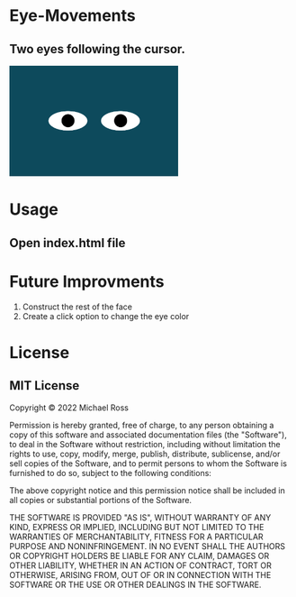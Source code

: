 # Eye-Movements
## Two eyes following the cursor. 
<img src="Eyes.jpg" width='300'/>

# Usage 
## Open index.html file

# Future Improvments
<ol> 
<li> Construct the rest of the face </li>
<li> Create a click option to change the eye color</li>
</ol>

# License
## MIT License
Copyright © 2022 Michael Ross

Permission is hereby granted, free of charge, to any person obtaining a copy
of this software and associated documentation files (the "Software"), to deal
in the Software without restriction, including without limitation the rights
to use, copy, modify, merge, publish, distribute, sublicense, and/or sell
copies of the Software, and to permit persons to whom the Software is
furnished to do so, subject to the following conditions:

The above copyright notice and this permission notice shall be included in all
copies or substantial portions of the Software.

THE SOFTWARE IS PROVIDED "AS IS", WITHOUT WARRANTY OF ANY KIND, EXPRESS OR
IMPLIED, INCLUDING BUT NOT LIMITED TO THE WARRANTIES OF MERCHANTABILITY,
FITNESS FOR A PARTICULAR PURPOSE AND NONINFRINGEMENT. IN NO EVENT SHALL THE
AUTHORS OR COPYRIGHT HOLDERS BE LIABLE FOR ANY CLAIM, DAMAGES OR OTHER
LIABILITY, WHETHER IN AN ACTION OF CONTRACT, TORT OR OTHERWISE, ARISING FROM,
OUT OF OR IN CONNECTION WITH THE SOFTWARE OR THE USE OR OTHER DEALINGS IN THE
SOFTWARE.
